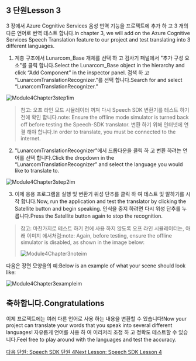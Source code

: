 ## <a name="lesson-3"></a><span data-ttu-id="dcbe1-101">3 단원</span><span class="sxs-lookup"><span data-stu-id="dcbe1-101">Lesson 3</span></span>

<span data-ttu-id="dcbe1-102">3 장에서 Azure Cognitive Services 음성 번역 기능을 프로젝트에 추가 하 고 3 개의 다른 언어로 번역 테스트 합니다.</span><span class="sxs-lookup"><span data-stu-id="dcbe1-102">In chapter 3, we will add on the Azure Cognitive Services Speech Translation feature to our project and test translating into 3 different languages.</span></span> 

1. <span data-ttu-id="dcbe1-103">계층 구조에서 Lunarcom_Base 개체를 선택 하 고 검사기 패널에서 "추가 구성 요소"를 클릭 합니다.</span><span class="sxs-lookup"><span data-stu-id="dcbe1-103">Select the Lunarcom_Base object in the hierarchy and click “Add Component” in the inspector panel.</span></span> <span data-ttu-id="dcbe1-104">검색 하 고 "LunarcomTranslationRecognizer."를 선택 합니다.</span><span class="sxs-lookup"><span data-stu-id="dcbe1-104">Search for and select “LunarcomTranslationRecognizer.”</span></span>

![Module4Chapter3step1im](images/module4chapter3step1im.PNG)

> <span data-ttu-id="dcbe1-106">참고: 오프 라인 모드 시뮬레이터 꺼져 다시 Speech SDK 변환기를 테스트 하기 전에 확인 합니다.</span><span class="sxs-lookup"><span data-stu-id="dcbe1-106">note: Ensure the offline mode simulator is turned back off before testing the Speech-SDK translator.</span></span> <span data-ttu-id="dcbe1-107">변환 하기 위해 인터넷에 연결 해야 합니다.</span><span class="sxs-lookup"><span data-stu-id="dcbe1-107">In order to translate, you must be connected to the internet.</span></span> 

2. <span data-ttu-id="dcbe1-108">"LunarcomTranslationRecognizer"에서 드롭다운을 클릭 하 고 변환 하려는 언어를 선택 합니다.</span><span class="sxs-lookup"><span data-stu-id="dcbe1-108">Click the dropdown in the “LunarcomTranslationRecognizer” and select the language you would like to translate to.</span></span>

![Module4Chapter3step2im](images/module4chapter3step2im.PNG)

3. <span data-ttu-id="dcbe1-110">이제 응용 프로그램을 실행 및 변환기 위성 단추를 클릭 하 여 테스트 및 말하기를 시작 합니다.</span><span class="sxs-lookup"><span data-stu-id="dcbe1-110">Now, run the application and test the translator by clicking the Satellite button and begin speaking.</span></span> <span data-ttu-id="dcbe1-111">인식을 중지 하려면 다시 위성 단추를 누릅니다.</span><span class="sxs-lookup"><span data-stu-id="dcbe1-111">Press the Satellite button again to stop the recognition.</span></span> 

> <span data-ttu-id="dcbe1-112">참고: 마찬가지로 테스트 하기 전에 사용 하지 않도록 오프 라인 시뮬레이터는, 아래 이미지 에서처럼:</span><span class="sxs-lookup"><span data-stu-id="dcbe1-112">note: Again, before testing, ensure the offline simulator is disabled, as shown in the image below:</span></span>
>
> ![Module4Chapter3noteim](images/module4chapter3noteim.PNG)

<span data-ttu-id="dcbe1-114">다음은 장면 모양을의 예:</span><span class="sxs-lookup"><span data-stu-id="dcbe1-114">Below is an example of what your scene should look like:</span></span>

![Module4Chapter3exampleim](images/module4chapter3exampleim.PNG)

## <a name="congratulations"></a><span data-ttu-id="dcbe1-116">축하합니다.</span><span class="sxs-lookup"><span data-stu-id="dcbe1-116">Congratulations</span></span>

<span data-ttu-id="dcbe1-117">이제 프로젝트에는 여러 다른 언어로 사용 하는 내용을 변환할 수 있습니다!</span><span class="sxs-lookup"><span data-stu-id="dcbe1-117">Now  your project can translate your words that you speak into several different languages!</span></span> <span data-ttu-id="dcbe1-118">자유롭게 언어를 사용 하 여 이리저리 조정 하 고 정확도 테스트할 수 있습니다.</span><span class="sxs-lookup"><span data-stu-id="dcbe1-118">Feel free to play around with the languages and test the accuracy.</span></span> 

[<span data-ttu-id="dcbe1-119">다음 단원: Speech SDK 단원 4</span><span class="sxs-lookup"><span data-stu-id="dcbe1-119">Next Lesson: Speech SDK Lesson 4</span></span>](placeholderlink)

